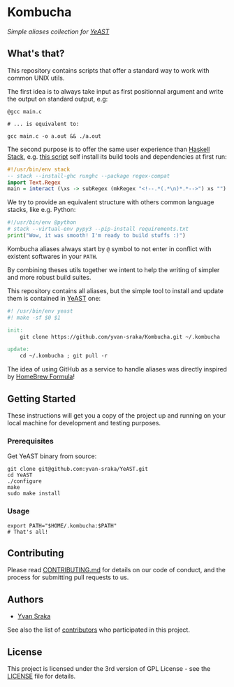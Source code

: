 # Kombucha

_Simple aliases collection for [YeAST](https://github.com/yvan-sraka/YeAST)_

## What's that?

This repository contains scripts that offer a standard way to work with common UNIX utils.

The first idea is to always take input as first positionnal argument and write the output on standard output, e.g:

```shell
@gcc main.c

# ... is equivalent to:

gcc main.c -o a.out && ./a.out
```

The second purpose is to offer the same user experience than [Haskell Stack](https://docs.haskellstack.org/en/stable/README/), e.g. [this script](https://github.com/yvan-sraka/uncomment) self install its build tools and dependencies at first run:

```haskell
#!/usr/bin/env stack
-- stack --install-ghc runghc --package regex-compat
import Text.Regex
main = interact (\xs -> subRegex (mkRegex "<!--.*(.*\n)*.*-->") xs "")
```

We try to provide an equivalent structure with others common language stacks, like e.g. Python:

```python
#!/usr/bin/env @python
# stack --virtual-env pypy3 --pip-install requirements.txt
print("Wow, it was smooth! I'm ready to build stuffs :)")
```

Kombucha aliases always start by `@` symbol to not enter in conflict with existent softwares in your `PATH`.

By combining theses utils together we intent to help the writing of simpler and more robust build suites.

This repository contains all aliases, but the simple tool to install and update them is contained in [YeAST](https://github.com/yvan-sraka/YeAST/blob/master/kombucha) one:

```makefile
#! /usr/bin/env yeast
#! make -sf $0 $1

init:
    git clone https://github.com/yvan-sraka/Kombucha.git ~/.kombucha

update:
    cd ~/.kombucha ; git pull -r
```

The idea of using GitHub as a service to handle aliases was directly inspired by [HomeBrew Formula](https://github.com/Homebrew/homebrew-core/tree/master/Formula)!

## Getting Started

These instructions will get you a copy of the project up and running on your local machine for development and testing purposes.

### Prerequisites

Get YeAST binary from source:

```shell
git clone git@github.com:yvan-sraka/YeAST.git
cd YeAST
./configure
make
sudo make install
```

### Usage

```shell
export PATH="$HOME/.kombucha:$PATH"
# That's all!
```

## Contributing

Please read [CONTRIBUTING.md](https://github.com/yvan-sraka/Kombucha/blob/master/CONTRIBUTING.md) for details on our code of conduct, and the process for submitting pull requests to us.

## Authors

* [Yvan Sraka](https://github.com/yvan-sraka)

See also the list of [contributors](https://github.com/yvan-sraka/Kombucha/graphs/contributors) who participated in this project.

## License

This project is licensed under the 3rd version of GPL License - see the [LICENSE](https://github.com/yvan-sraka/Kombucha/blob/master/LICENSE) file for details.
